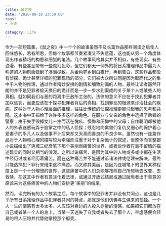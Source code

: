 ```yaml
---
title: 鼠之夜
date: '2020-08-18 23:59:00'
tags: 
- 小说

category: Life
---
```


作为一部短篇集，《鼠之夜》中一个个的故事虽然不及长篇作品那样阅读之后使人回味悠长，若有所思，但每个故事都节奏紧凑又不失意蕴，这也能从另一个角度体现出作者精巧的构思和细腻的笔法。几个故事风格其实并不相似，有些现实、有些浪漫、有些甚至带有一些魔幻色彩，但它们都无一例外的将日系推理作品中最为人称道的人物刻画做到了淋漓尽致。从金色梦乡到白夜行，再到告白，这些作品都没有侦探、诡计甚至详细的犯罪现场的部分，它们被大众所认同是因为取而代之的集中于人物的推理，通过作者精妙安排的剧情和细致刻画的人物，最终让读者豁然开朗的并不是犯罪者偷天换日的诡计而是一步一步水到渠成的关于某个人或某些人的真相。就如同我们与恶的距离中王赦所主张的，法律的意义不应在于找到犯罪者并加以惩罚，而更应该在于探寻犯罪者背后的真相，找到罪恶的根源来诊治社会的疾病。这种对于人物心理层面的推理，往往比传统的侦探推理更能引起我的思考和共鸣。这本书中正描绘了许许多多这样的角色。在职业与父亲的角色中选择了后者的警察；由于失手毁掉女儿一生而活在愧疚、懊悔和压抑中的父母；自作聪明却被他人的外表迷惑玩弄于股掌之中的私人侦探；残忍地向禽兽们复仇又细心的保护着心爱妻子的平凡人以及做事不计后果却又天真而善良的不良少年。虽然也有一连篇作品对于人物和心理的描写较为牵强而注重于对于复杂诡计的叙述，但整体而言整部小说描绘出了连城三纪彦笔下那个美丽而痛苦的世界，或者说作者在毫不留情的描述现实的同时又相当的浪漫。之所以说痛苦，是因为其中的人物或多或少都在生活中经历过或者经历着痛苦，而在这种痛苦并不能通过诉诸法律或伦理来解决，最终只能选择犯下罪行来结束这种痛苦。而又称其美丽，是因为连城笔下的世界某种程度上是一个十分理想的世界，这些痛苦中的人们总能够按照自己所想地去改变、去救赎，在这其中作者有意淡化着法律，或通过开放式结局或通过破局者出于善意的原谅来为这些痛苦中的人物们安排更“美丽”的结尾。

然而，读完所有的九个故事之后，每个故事中的犯罪者并非没有共同点，这也是几乎所有日系推理作品中犯罪者共同的特点，那就是他们仿佛与生俱来的孤独。一个人一生的情感有太多太多，人应该对身边的人投入适量的情感，如果把它们都放在自己或者某一个人的身上，当某一天迷失了自我或者失去了那个人，空虚感便会轻易的将人压垮并代替他掌控那个躯壳。
